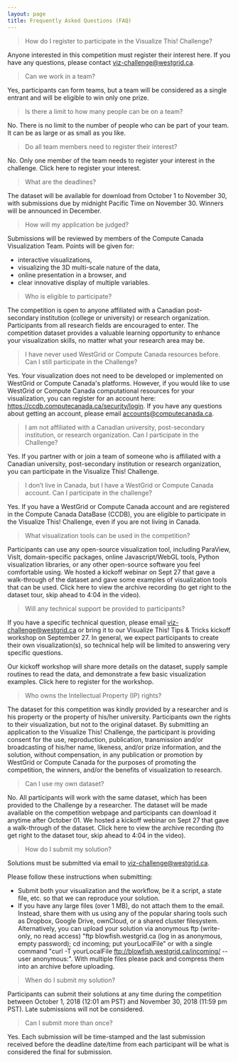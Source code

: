 ```yaml
---
layout: page
title: Frequently Asked Questions (FAQ)
---
```


> How do I register to participate in the Visualize This! Challenge?

Anyone interested in this competition must register their interest here. If you have any questions,
please contact viz-challenge@westgrid.ca.

> Can we work in a team?

Yes, participants can form teams, but a team will be considered as a single entrant and will be eligible
to win only one prize.

> Is there a limit to how many people can be on a team?

No. There is no limit to the number of people who can be part of your team. It can be as large or as
small as you like.

> Do all team members need to register their interest?

No. Only one member of the team needs to register your interest in the challenge. Click here to register
your interest.

> What are the deadlines?

The dataset will be available for download from October 1 to November 30, with submissions due by
midnight Pacific Time on November 30. Winners will be announced in December.

> How will my application be judged?

Submissions will be reviewed by members of the Compute Canada Visualization Team. Points will be given
for:
- interactive visualizations,
- visualizing the 3D multi-scale nature of the data,
- online presentation in a browser, and
- clear innovative display of multiple variables.

> Who is eligible to participate?

The competition is open to anyone affiliated with a Canadian post-secondary institution (college or
university) or research organization. Participants from all research fields are encouraged to enter. The
competition dataset provides a valuable learning opportunity to enhance your visualization skills, no
matter what your research area may be.

> I have never used WestGrid or Compute Canada resources before. Can I still participate in the
> Challenge?

Yes. Your visualization does not need to be developed or implemented on WestGrid or Compute Canada's
platforms. However, if you would like to use WestGrid or Compute Canada computational resources for your
visualization, you can register for an account here: https://ccdb.computecanada.ca/security/login. If you
have any questions about getting an account, please email accounts@computecanada.ca.

> I am not affiliated with a Canadian university, post-secondary institution, or research
> organization. Can I participate in the Challenge?

Yes. If you partner with or join a team of someone who is affiliated with a Canadian university,
post-secondary institution or research organization, you can participate in the Visualize This!
Challenge.

> I don’t live in Canada, but I have a WestGrid or Compute Canada account. Can I participate in the
> challenge?

Yes. If you have a WestGrid or Compute Canada account and are registered in the Compute Canada DataBase
(CCDB), you are eligible to participate in the Visualize This! Challenge, even if you are not living in
Canada.

> What visualization tools can be used in the competition?

Participants can use any open-source visualization tool, including ParaView, VisIt, domain-specific
packages, online Javascript/WebGL tools, Python visualization libraries, or any other open-source
software you feel comfortable using. We hosted a kickoff webinar on Sept 27 that gave a walk-through of
the dataset and gave some examples of visualization tools that can be used. Click here to view the
archive recording (to get right to the dataset tour, skip ahead to 4:04 in the video).

> Will any technical support be provided to participants?

If you have a specific technical question, please email viz-challenge@westgrid.ca or bring it to our
Visualize This! Tips & Tricks kickoff workshop on September 27. In general, we expect participants to
create their own visualization(s), so technical help will be limited to answering very specific
questions.

Our kickoff workshop will share more details on the dataset, supply sample routines to read the data, and
demonstrate a few basic visualization examples. Click here to register for the workshop.

> Who owns the Intellectual Property (IP) rights?

The dataset for this competition was kindly provided by a researcher and is his property or the property
of his/her university. Participants own the rights to their visualization, but not to the original
dataset. By submitting an application to the Visualize This! Challenge, the participant is providing
consent for the use, reproduction, publication, transmission and/or broadcasting of his/her name,
likeness, and/or prize information, and the solution, without compensation, in any publication or
promotion by WestGrid or Compute Canada for the purposes of promoting the competition, the winners,
and/or the benefits of visualization to research.

> Can I use my own dataset?

No. All participants will work with the same dataset, which has been provided to the Challenge by a
researcher. The dataset will be made available on the competition webpage and participants can download
it anytime after October 01. We hosted a kickoff webinar on Sept 27 that gave a walk-through of the
dataset. Click here to view the archive recording (to get right to the dataset tour, skip ahead to 4:04
in the video).

> How do I submit my solution?

Solutions must be submitted via email to viz-challenge@westgrid.ca.

Please follow these instructions when submitting:
- Submit both your visualization and the workflow, be it a script, a state file, etc. so that we can
  reproduce your solution.
- If you have any large files (over 1 MB), do not attach them to the email. Instead, share them with us
  using any of the popular sharing tools such as Dropbox, Google Drive, ownCloud, or a shared cluster
  filesystem. Alternatively, you can upload your solution via anonymous ftp (write-only, no read access)
  "ftp blowfish.westgrid.ca (log in as anonymous, empty password); cd incoming; put yourLocalFile" or
  with a single command "curl -T yourLocalFile ftp://blowfish.westgrid.ca/incoming/ --user
  anonymous:". With multiple files please pack and compress them into an archive before uploading.

> When do I submit my solution?

Participants can submit their solutions at any time during the competition between October 1, 2018 (12:01
am PST) and November 30, 2018 (11:59 pm PST). Late submissions will not be considered.

> Can I submit more than once?

Yes. Each submission will be time-stamped and the last submission received before the deadline date/time
from each participant will be what is considered the final for submission.
